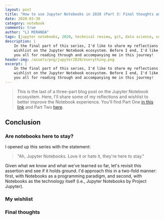 ```yaml
---
layout: post
title: "How to use Jupyter Notebooks in 2020 (Part 3: Final thoughts and my wishlist)"
date: 2020-03-30
category: notebook
comments: true
author: "LJ MIRANDA"
tags: [jupyter notebooks, 2020, technical review, git, data science, software engineering, machine learning, streamlit, gcp, aws, voila, dagster, papermill]
description: |
    In the final part of this series, I'd like to share my reflections and
    wishlist on the Jupyter Notebook ecosystem. Before I end, I'd like to thank
    you all for reading through and accompanying me in this journey!
header-img: /assets/png/jupyter2020/everything.png
excerpt: |
    In the final part of this series, I'd like to share my reflections and
    wishlist on the Jupyter Notebook ecosystem. Before I end, I'd like to thank
    you all for reading through and accompanying me in this journey!
---
```


> This is the last of a three-part blog post on the Jupyter Notebook ecosystem.
> Here, I'll share some of my reflections and wishlist to better improve the
> Notebook experience. You'll find Part One [in this link](/notebook/2020/03/06/jupyter-notebooks-in-2020/) and Part Two
> [here](/notebook/2020/03/16/jupyter-notebooks-in-2020-part-2).

<!-- short summary of what we have so far from Parts One and Two -->


## Conclusion 

### Are notebooks here to stay?

I opened up this series with the statement: 

> "Ah, Jupyter Notebooks. Love it or hate it, they're here to stay." 

Given what we know and what we've learned so far, let's revisit this assertion
and see if it holds ground. I'd approach this in a two-fold manner: first, with
Notebooks as a programming paradigm, and second, with Notebooks as the
technology itself (i.e., Jupyter Notebooks by Project Jupyter).

<!-- As a paradigm, it's here to stay -->
<!-- Notebooks aren't a new concept, you can see them as an offshoot of
literate programming -->


<!-- As a technology, the space will get diluted -->


### My wishlist 

<!-- 1. Make Restart Kernel and Run All a first-class citizen -->

<!-- 2. Notebook IDEs -->

<!-- 3. Integrate with virtual environments for easier kernel switching -->


<!-- 4. A cell-lock mode? -->

<!-- 5. A user-friendly way for cell testing -->


### Final thoughts


<!-- I wrote this essay because... my blogpost back in 2018 is outdated -->
<!-- personally, i love notebooks and they don't deserve the animosity they get -->
<!-- there's a right tool for the job. -->
